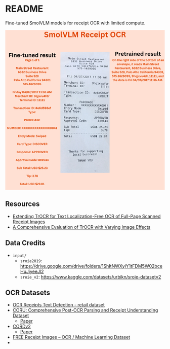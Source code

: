 # README

Fine-tuned SmolVLM models for receipt OCR with limited compute.

![](assets/receipt_ocr_800x800.png)

## Resources

* [Extending TrOCR for Text Localization-Free OCR of Full-Page Scanned Receipt Images](https://openaccess.thecvf.com/content/ICCV2023W/RCV/papers/Zhang_Extending_TrOCR_for_Text_Localization-Free_OCR_of_Full-Page_Scanned_Receipt_ICCVW_2023_paper.pdf)
* [A Comprehensive Evaluation of TrOCR with Varying Image Effects](https://nhsjs.com/wp-content/uploads/2024/11/A-Comprehensive-Evaluation-of-TrOCR-with-Varying-Image-Effects.pdf)

## Data Credits

* `input/`
  * `sroie2019`: https://drive.google.com/drive/folders/1ShItNWXyiY1tFDM5W02bceHuJjyeeJl2
  * `sroie_v2`: https://www.kaggle.com/datasets/urbikn/sroie-datasetv2

## OCR Datasets

* [OCR Receipts Text Detection - retail dataset](https://www.kaggle.com/datasets/trainingdatapro/ocr-receipts-text-detection)
* [CORU: Comprehensive Post-OCR Parsing and Receipt Understanding Dataset](https://github.com/Update-For-Integrated-Business-AI/CORU/tree/main)
  * [Paper](https://arxiv.org/pdf/2406.04493v1)
* [CORDv2](https://huggingface.co/datasets/naver-clova-ix/cord-v2)
  * [Paper](https://openreview.net/pdf?id=SJl3z659UH)
* [FREE Receipt Images – OCR / Machine Learning Dataset](https://expressexpense.com/blog/free-receipt-images-ocr-machine-learning-dataset/)
* 